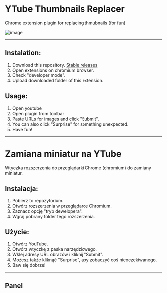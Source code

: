 # YTube Thumbnails Replacer
Chrome extension plugin for replacing thmubnails (for fun)

![image](https://github.com/BKopysc/YTThumbnailsReplace/assets/57834846/6326a41a-126c-4b9d-8e51-e20a42c53dd6)

***

## Instalation:
1. Download this repository. [Stable releases](https://github.com/BKopysc/YTThumbnailsReplace/releases/tag/stable)
2. Open extensions on chromium browser.
3. Check "developer mode".
4. Upload downloaded folder of this extension.

## Usage:
1. Open youtube
2. Open plugin from toolbar
3. Paste URLs for images and click "Submit".
4. You can also click "Surprise" for something unexpected.
5. Have fun!

***

# Zamiana miniatur na YTube
Wtyczka rozszerzenia do przeglądarki Chrome (chromium) do zamiany miniatur.

## Instalacja:
1. Pobierz to repozytorium.
2. Otwórz rozszerzenia w przeglądarce Chromium.
3. Zaznacz opcję "tryb dewelopera".
4. Wgraj pobrany folder tego rozszerzenia.

## Użycie:
1. Otwórz YouTube.
2. Otwórz wtyczkę z paska narzędziowego.
3. Wklej adresy URL obrazów i kliknij "Submit".
4. Możesz także kliknąć "Surprise", aby zobaczyć coś nieoczekiwanego.
5. Baw się dobrze!

***

## Panel

